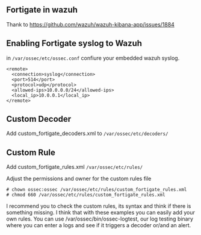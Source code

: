 Fortigate in wazuh
------------------
Thank to https://github.com/wazuh/wazuh-kibana-app/issues/1884

Enabling Fortigate syslog to Wazuh
----------------------------------

in `/var/ossec/etc/ossec.conf` confiure your embedded wazuh syslog.
````
<remote>
  <connection>syslog</connection>
  <port>514</port>
  <protocol>udp</protocol>
  <allowed-ips>10.0.0.0/24</allowed-ips>
  <local_ip>10.0.0.1</local_ip>
</remote>
````


Custom Decoder
-------------

Add custom_fortigate_decoders.xml to `/var/ossec/etc/decoders/`

Custom Rule
-----------

Add custom_fortigate_rules.xml `/var/ossec/etc/rules/`


Adjust the permissions and owner for the custom rules file
````
# chown ossec:ossec /var/ossec/etc/rules/custom_fortigate_rules.xml
# chmod 660 /var/ossec/etc/rules/custom_fortigate_rules.xml
````

I recommend you to check the custom rules, its syntax and think if there is something missing. 
I think that with these examples you can easily add your own rules. 
You can use /var/ossec/bin/ossec-logtest, 
our log testing binary where you can enter a logs and see if it triggers a decoder or/and an alert.